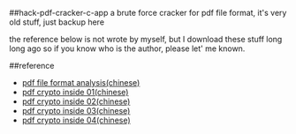 ##hack-pdf-cracker-c-app
a brute force cracker for pdf file format, it's very old stuff, just backup here

the reference below is not wrote by myself, but I download these stuff long long ago
so if you know who is the author, please let' me known.

##reference

* [pdf file format analysis(chinese)](http://mouapp.com/) 
* [pdf crypto inside 01(chinese)](https://github.com/crazydiamondzgy/hack-pdf-cracker-c-app/blob/master/ref/pdf02.md)
* [pdf crypto inside 02(chinese)](http://jquery.com)
* [pdf crypto inside 03(chinese)](http://jquery.com)
* [pdf crypto inside 04(chinese)](http://jquery.com)
